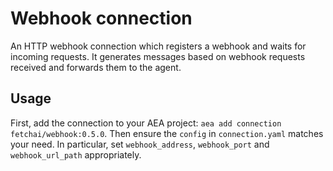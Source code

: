 # Webhook connection
An HTTP webhook connection which registers a webhook and waits for incoming requests. It generates messages based on webhook requests received and forwards them to the agent.

## Usage
First, add the connection to your AEA project: `aea add connection fetchai/webhook:0.5.0`. Then ensure the `config` in `connection.yaml` matches your need. In particular, set `webhook_address`, `webhook_port` and `webhook_url_path` appropriately.
